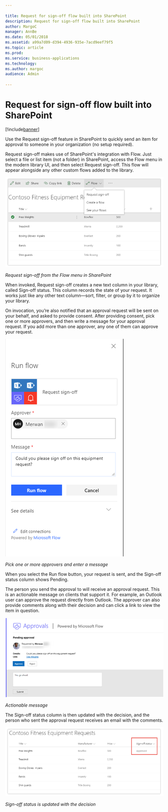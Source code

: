 ```yaml
---

title: Request for sign-off flow built into SharePoint
description: Request for sign-off flow built into SharePoint
author: MargoC
manager: AnnBe
ms.date: 05/01/2018
ms.assetid: a99a7d09-d394-4936-935e-7acd9eef79f5
ms.topic: article
ms.prod: 
ms.service: business-applications
ms.technology: 
ms.author: margoc
audience: Admin

---
```

#  Request for sign-off flow built into SharePoint




[!include[banner](../../includes/banner.md)]

Use the Request sign-off feature in SharePoint to quickly send an item for
approval to someone in your organization (no setup required).

Request sign-off makes use of SharePoint's integration with Flow. Just select a
file or list item (not a folder) in SharePoint, access the Flow menu in the
modern library UI, and then select Request sign-off. This flow will appear
alongside any other custom flows added to the library.

![A screenshot showing how to request sign-off from the Flow menu in SharePoint](media/request-sign-off-flow-built-into-sharepoint-1.png "A screenshot showing how to request sign-off from the Flow menu in SharePoint")
<!-- Picture 21 -->


*Request sign-off from the Flow menu in SharePoint*

When invoked, Request sign-off creates a new text column in your library, called
Sign-off status. This column records the state of your request. It works just
like any other text column—sort, filter, or group by it to organize your
library.

On invocation, you’re also notified that an approval request will be sent on
your behalf, and asked to provide consent. After providing consent, pick one or
more approvers, and then write a message for your approval request. If you add
more than one approver, any one of them can approve your request.

![A screenshot showing that users can pick one or more approvers and send them a message before running flow](media/request-sign-off-flow-built-into-sharepoint-2.png "A screenshot showing that users can pick one or more approvers and send them a message before running flow")
<!-- Picture 1 -->


*Pick one or more approvers and enter a message*

When you select the Run flow button, your request is sent, and the Sign-off
status column shows Pending.

The person you send the approval to will receive an approval request. This is an
actionable message on clients that support it. For example, an Outlook user can
approve the request directly from Outlook. The approver can also provide
comments along with their decision and can click a link to view the item in
question.

![A screenshot with an actionable response from an approver, powered by Microsoft Flow](media/request-sign-off-flow-built-into-sharepoint-3.png "A screenshot with an actionable response from an approver, powered by Microsoft Flow")
<!-- AppPlat_Request_Sign_Off_3.png -->


*Actionable message*

The Sign-off status column is then updated with the decision, and the person who
sent the approval request receives an email with the comments.

![A screenshot showing sign-off status on a list of requests](media/request-sign-off-flow-built-into-sharepoint-4.png "A screenshot showing sign-off status on a list of requests")
<!-- Picture 23 -->


*Sign-off status is updated with the decision*

